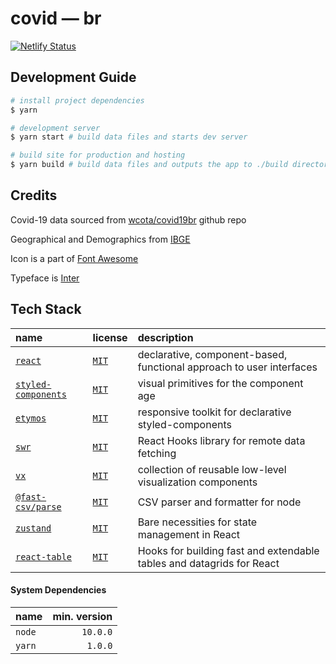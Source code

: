 # covid — br

[![Netlify Status](https://api.netlify.com/api/v1/badges/08af73cb-e15a-43b4-8c2f-705810c7888a/deploy-status)](https://app.netlify.com/sites/covid-br/deploys)


## Development Guide
```bash
# install project dependencies
$ yarn

# development server
$ yarn start # build data files and starts dev server

# build site for production and hosting
$ yarn build # build data files and outputs the app to ./build directory
```

## Credits

Covid-19 data sourced from [wcota/covid19br](https://github.com/wcota/covid19br) github repo

Geographical and Demographics from [IBGE](https://www.ibge.gov.br/)

Icon is a part of [Font Awesome](https://fontawesome.com/icons/shield-virus?style=solid) 

Typeface is [Inter](https://rsms.me/inter/)

## Tech Stack

| name | license | description |
|:-----|:--------|:------------|
| [`react`](https://reactjs.org/) | [`MIT`](https://api.github.com/repos/facebook/react/license) | declarative, component-based, functional approach to user interfaces |
| [`styled-components`](https://styled-components.com) | [`MIT`](https://github.com/styled-components/styled-components/blob/master/LICENSE) | visual primitives for the component age |
| [`etymos`](https://github.com/vitordino/etymos) | [`MIT`](https://github.com/vitordino/etymos/blob/master/LICENSE) | responsive toolkit for declarative styled-components |
| [`swr`](https://swr.now.sh/) | [`MIT`](https://github.com/vercel/swr/blob/master/LICENSE) | React Hooks library for remote data fetching |
| [`vx`](https://vx-demo.now.sh/) | [`MIT`](https://github.com/hshoff/vx/blob/master/LICENSE) | collection of reusable low-level visualization components |
| [`@fast-csv/parse`](https://c2fo.io/fast-csv/) | [`MIT`](https://github.com/C2FO/fast-csv/blob/master/LICENSE) | CSV parser and formatter for node |
| [`zustand`](https://zustand.surge.sh/) | [`MIT`](https://github.com/react-spring/zustand/blob/master/LICENSE) | Bare necessities for state management in React |
| [`react-table`](https://github.com/tannerlinsley/react-table) | [`MIT`](https://github.com/tannerlinsley/react-table/blob/master/LICENSE) | Hooks for building fast and extendable tables and datagrids for React |


#### System Dependencies
| name   | min. version |
|:-------|-------------:|
| `node` |     `10.0.0` |
| `yarn` |      `1.0.0` |
